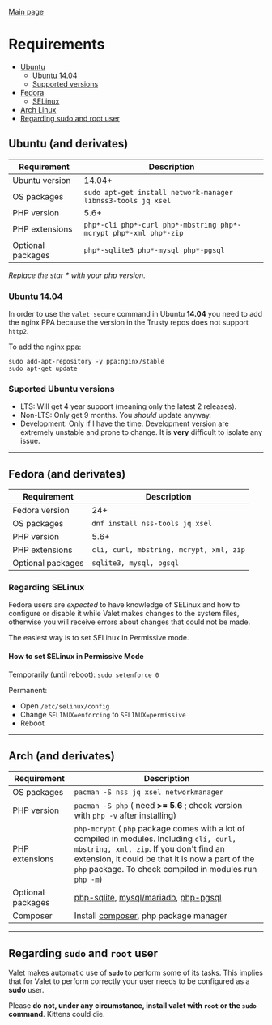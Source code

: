 [Main page](index)

# Requirements
- [Ubuntu](#ubuntu)
    - [Ubuntu 14.04](#1404)
    - [Supported versions](#ubuntu-suported-versions)
- [Fedora](#fedora)
    - [SELinux](#selinux)
- [Arch Linux](#arch)
- [Regarding sudo and root user](#sudo)

## <a name="ubuntu">Ubuntu (and derivates)</a>

Requirement | Description
------------- | -------------
Ubuntu version | 14.04+
OS packages | `sudo apt-get install network-manager libnss3-tools jq xsel`
PHP version | 5.6+
PHP extensions | `php*-cli php*-curl php*-mbstring php*-mcrypt php*-xml php*-zip`
Optional packages | `php*-sqlite3 php*-mysql php*-pgsql`

_Replace the star **\*** with your php version._

<a name="1404"></a>
### Ubuntu 14.04

In order to use the `valet secure` command in Ubuntu **14.04** you need to add the nginx PPA because the version in the Trusty repos does not support `http2`.

To add the nginx ppa:
```
sudo add-apt-repository -y ppa:nginx/stable
sudo apt-get update
```

<a name="ubuntu-supported-versions"></a>
### Suported Ubuntu versions
 - LTS: Will get 4 year support (meaning only the latest 2 releases).
 - Non-LTS: Only get 9 months. You *should* update anyway.
 - Development: Only if I have the time. Development version are extremely unstable and prone to change. It is **very** difficult to isolate any issue.

-----
## <a name="fedora">Fedora (and derivates)</a>

Requirement | Description
------------- | -------------
Fedora version | 24+
OS packages | `dnf install nss-tools jq xsel`
PHP version | 5.6+
PHP extensions | `cli, curl, mbstring, mcrypt, xml, zip`
Optional packages | `sqlite3, mysql, pgsql`

<a name="selinux"></a>
### Regarding SELinux

Fedora users are *expected* to have knowledge of SELinux and how to configure or disable it while Valet makes changes to the system files, otherwise you will receive errors about changes that could not be made.

The easiest way is to set SELinux in Permissive mode.

#### How to set SELinux in Permissive Mode

Temporarily (until reboot): `sudo setenforce 0`

Permanent:
 - Open `/etc/selinux/config`
 - Change `SELINUX=enforcing` to `SELINUX=permissive`
 - Reboot

-----
## <a name="arch">Arch (and derivates)</a>

Requirement | Description
------------- | -------------
OS packages | `pacman -S nss jq xsel networkmanager`
PHP version | `pacman -S php` ( need **>= 5.6** ; check version with `php -v` after installing)
PHP extensions | `php-mcrypt` ( `php` package comes with a lot of compiled in modules. Including `cli, curl, mbstring, xml, zip`. If you don't find an extension, it could be that it is now a part of the `php` package. To check compiled in modules run `php -m`)
Optional packages | [php-sqlite](https://wiki.archlinux.org/index.php/PHP#Sqlite), [mysql/mariadb](https://wiki.archlinux.org/index.php/PHP#MySQL.2FMariaDB), [php-pgsql](https://wiki.archlinux.org/index.php/PHP#PostgreSQL)
Composer | Install [composer](https://wiki.archlinux.org/index.php/PHP#Composer), php package manager

-----
## <a name="sudo">Regarding `sudo` and `root` user</a>

Valet makes automatic use of **`sudo`** to perform some of its tasks. This implies that for Valet to perform correctly your user needs to be configured as a **sudo** user.

Please **do not, under any circumstance, install valet with `root` or the `sudo` command**. Kittens could die.